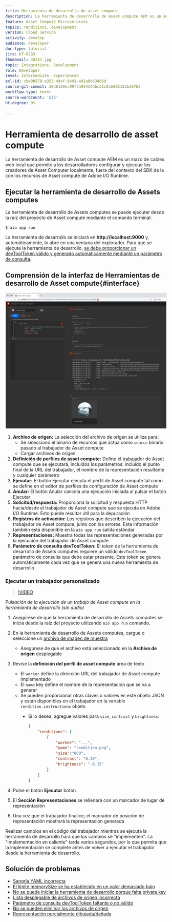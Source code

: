 ```yaml
---
title: Herramienta de desarrollo de asset compute
description: La herramienta de desarrollo de Asset compute AEM es un mazo de cables web local que permite a los desarrolladores configurar y ejecutar los creadores de Asset Computer localmente, fuera del contexto del SDK de la con los recursos de Asset compute de Adobe I/O Runtime.
feature: Asset Compute Microservices
topics: renditions, development
version: Cloud Service
activity: develop
audience: developer
doc-type: tutorial
jira: KT-6283
thumbnail: 40241.jpg
topic: Integrations, Development
role: Developer
level: Intermediate, Experienced
exl-id: cbe08570-e353-4daf-94d1-a91a8d63406d
source-git-commit: 30d6120ec99f7a95414dbc31c0cb002152bd6763
workflow-type: tm+mt
source-wordcount: '535'
ht-degree: 0%

---
```


# Herramienta de desarrollo de asset compute

La herramienta de desarrollo de Asset compute AEM es un mazo de cables web local que permite a los desarrolladores configurar y ejecutar los creadores de Asset Computer localmente, fuera del contexto del SDK de la con los recursos de Asset compute de Adobe I/O Runtime.

## Ejecutar la herramienta de desarrollo de Assets computes

La herramienta de desarrollo de Assets computes se puede ejecutar desde la raíz del proyecto de Asset compute mediante el comando terminal:

```
$ aio app run
```

La herramienta de desarrollo se iniciará en __http://localhost:9000__ y, automáticamente, lo abre en una ventana del explorador. Para que se ejecute la herramienta de desarrollo, [se debe proporcionar un devToolToken válido y generado automáticamente mediante un parámetro de consulta](#troubleshooting__devtooltoken).

## Comprensión de la interfaz de Herramientas de desarrollo de Asset compute{#interface}

![Herramienta de desarrollo de asset compute](./assets/development-tool/asset-compute-dev-tool.png)

1. __Archivo de origen:__ La selección del archivo de origen se utiliza para:
   + Se seleccionó el binario de recursos que actúa como `source` binario pasado al trabajador de Asset compute
   + Cargar archivos de origen
1. __Definición de perfiles de asset compute:__ Define el trabajador de Asset compute que se ejecutará, incluidos los parámetros: incluido el punto final de la URL del trabajador, el nombre de la representación resultante y cualquier parámetro
1. __Ejecutar:__ El botón Ejecutar ejecuta el perfil de Asset compute tal como se define en el editor de perfiles de configuración de Asset compute
1. __Anular:__ El botón Anular cancela una ejecución iniciada al pulsar el botón Ejecutar
1. __Solicitud/respuesta:__ Proporciona la solicitud y respuesta HTTP hacia/desde el trabajador de Asset compute que se ejecuta en Adobe I/O Runtime. Esto puede resultar útil para la depuración
1. __Registros de activación:__ Los registros que describen la ejecución del trabajador de Asset compute, junto con los errores. Esta información también está disponible en la `aio app run` salida estándar
1. __Representaciones:__ Muestra todas las representaciones generadas por la ejecución del trabajador de Asset compute
1. __Parámetro de consulta devToolToken:__ El token de la herramienta de desarrollo de Assets computes requiere un válido `devToolToken` parámetro de consulta que debe estar presente. Este token se genera automáticamente cada vez que se genera una nueva herramienta de desarrollo

### Ejecutar un trabajador personalizado

>[!VIDEO](https://video.tv.adobe.com/v/40241?quality=12&learn=on)

_Pulsación de la ejecución de un trabajo de Asset compute en la herramienta de desarrollo (sin audio)_

1. Asegúrese de que la herramienta de desarrollo de Assets computes se inicia desde la raíz del proyecto utilizando `aio app run` comando.
1. En la herramienta de desarrollo de Assets computes, cargue o seleccione un [archivo de imagen de muestra](../assets/samples/sample-file.jpg)
   + Asegúrese de que el archivo está seleccionado en la __Archivo de origen__ desplegable
1. Revise la __definición del perfil de asset compute__ área de texto
   + El `worker` define la dirección URL del trabajador de Asset compute implementado
   + El `name` key define el nombre de la representación que se va a generar
   + Se pueden proporcionar otras claves o valores en este objeto JSON y están disponibles en el trabajador en la variable `rendition.instructions` objeto
      + Si lo desea, agregue valores para `size`, `contrast` y `brightness`:

        ```json
        {
            "renditions": [
                {
                    "worker": "...",
                    "name": "rendition.png",
                    "size":"800",
                    "contrast": "0.30",
                    "brightness": "-0.15"
                }
            ]
        }
        ```

1. Pulse el botón __Ejecutar__ botón
1. El __Sección Representaciones__ se rellenará con un marcador de lugar de representación
1. Una vez que el trabajador finalice, el marcador de posición de representación mostrará la representación generada

Realizar cambios en el código del trabajador mientras se ejecuta la herramienta de desarrollo hará que los cambios se &quot;implementen&quot;. La &quot;implementación en caliente&quot; tarda varios segundos, por lo que permita que la implementación se complete antes de volver a ejecutar el trabajador desde la herramienta de desarrollo.

## Solución de problemas

+ [Sangría YAML incorrecta](../troubleshooting.md#incorrect-yaml-indentation)
+ [El límite memorySize se ha establecido en un valor demasiado bajo](../troubleshooting.md#memorysize-limit-is-set-too-low)
+ [No se puede iniciar la herramienta de desarrollo porque falta private.key](../troubleshooting.md#missing-private-key)
+ [Lista desplegable de archivos de origen incorrecta](../troubleshooting.md#source-files-dropdown-incorrect)
+ [Parámetro de consulta devToolToken faltante o no válido](../troubleshooting.md#missing-or-invalid-devtooltoken-query-parameter)
+ [No se pueden eliminar los archivos de origen](../troubleshooting.md#unable-to-remove-source-files)
+ [Representación parcialmente dibujada/dañada](../troubleshooting.md#rendition-returned-partially-drawn-or-corrupt)
